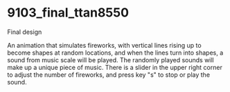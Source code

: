 # 9103_final_ttan8550
Final design

An animation that simulates fireworks, with vertical lines rising up to become shapes at random locations, and when the lines turn into shapes, a sound from music scale will be played. The randomly played sounds will make up a unique piece of music. There is a slider in the upper right corner to adjust the number of fireworks, and press key "s" to stop or play the sound.
